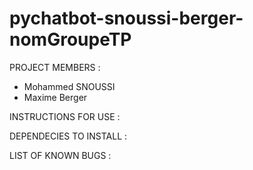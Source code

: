 # pychatbot-snoussi-berger-nomGroupeTP

PROJECT MEMBERS : 
- Mohammed SNOUSSI
- Maxime Berger

INSTRUCTIONS FOR USE : 


DEPENDECIES TO INSTALL :


LIST OF KNOWN BUGS :
